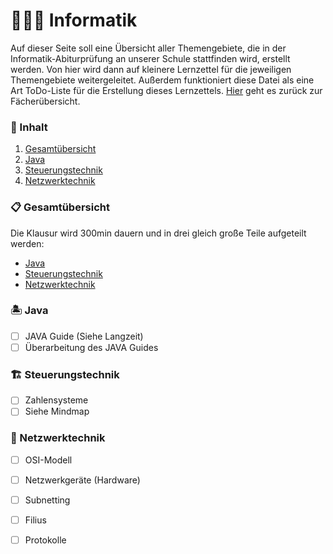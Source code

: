 # 👨🏽‍💻 Informatik

Auf dieser Seite soll eine Übersicht aller Themengebiete, die in der Informatik-Abiturprüfung an unserer Schule stattfinden wird, erstellt werden. Von hier wird dann auf kleinere Lernzettel für die jeweiligen Themengebiete weitergeleitet. Außerdem funktioniert diese Datei als eine Art ToDo-Liste für die Erstellung dieses Lernzettels. [Hier](../README.md) geht es zurück zur Fächerübersicht.

### 📔 Inhalt

1. [Gesamtübersicht](#gesamtübersicht)
2. [Java](#java)
3. [Steuerungstechnik](#steuerungstechnik)
4. [Netzwerktechnik](#netzwerktechnik)

### 📋 Gesamtübersicht <a name="gesamtübersicht"></a>

Die Klausur wird 300min dauern und in drei gleich große Teile aufgeteilt werden:

- [Java](#java)
- [Steuerungstechnik](#steuerungstechnik)
- [Netzwerktechnik](#netzwerktechnik)

### 🏝 Java <a name="java"></a>

- [ ] JAVA Guide (Siehe Langzeit)
- [ ] Überarbeitung des JAVA Guides

### 🏗 Steuerungstechnik <a name="steuerungstechnik"></a>

- [ ] Zahlensysteme
- [ ] Siehe Mindmap

### 🔌 Netzwerktechnik <a name="netzwerktechnik"></a>

- [ ] OSI-Modell
- [ ] Netzwerkgeräte (Hardware)
- [ ] Subnetting
- [ ] Filius
- [ ] Protokolle

